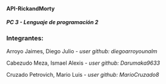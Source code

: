 #### API-RickandMorty
##### PC 3 - Lenguaje de programación 2

### Integrantes:
Arroyo Jaimes, Diego Julio - *user github: diegoarroyounalm*

Cabezudo Meza, Ismael Alexis - *user github: Darumaka9633*

Cruzado Petrovich, Mario Luis - *user github: MarioCruzado8*
